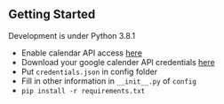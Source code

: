 ## Getting Started

Development is under Python 3.8.1

* Enable calendar API access [here](https://developers.google.com/calendar/quickstart/python)
* Download your google calender API credentials [here](https://console.developers.google.com/apis/credentials)
* Put `credentials.json` in config folder
* Fill in other information in `__init__.py` of `config`
* `pip install -r requirements.txt`
